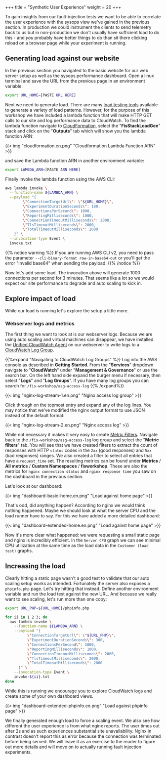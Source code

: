+++
title = "Synthetic User Experience"
weight = 20
+++

To gain insights from our fault-injection tests we want to be able to correlate the user experience with the sysops view we've gained in the previous section. In production we could instrument the clients to send telemetry back to us but in non-production we don't usually have sufficient load to do this - and _you_ probably have better things to do than sit there clicking reload on a browser page while your experiment is running.

## Generating load against our website

In the previous section you navigated to the basic website for our web server setup as well as the sysops performance dashboard. Open a linux terminal and save the URL from the previous page in an environment variable:

```bash
export URL_HOME=[PASTE URL HERE]
```

Next we need to generate load. There are many [load testing tools](https://en.wikipedia.org/wiki/Category:Load_testing_tools) available to generate a variety of load patterns. However, for the purpose of this workshop we have included a lambda function that will make HTTP GET calls to our site and log performance data to CloudWatch. To find the lambda function  navigate to [CloudFormation](https://console.aws.amazon.com/cloudformation/home), select the "**FisStackLoadGen**" stack and click on the "**Outputs**" tab which will show you the lambda function ARN:

{{< img "cloudformation.en.png" "Cloudformation Lambda Function ARN" >}}

and save the Lambda function ARN in another environment variable:

```bash
export LAMBDA_ARN=[PASTE ARN HERE]
```

Finally invoke the lambda function using the AWS CLI: 

```bash
aws lambda invoke \
  --function-name ${LAMBDA_ARN} \
  --payload "{
        \"ConnectionTargetUrl\": \"${URL_HOME}\", 
        \"ExperimentDurationSeconds\": 180,
        \"ConnectionsPerSecond\": 1000,
        \"ReportingMilliseconds\": 1000,
        \"ConnectionTimeoutMilliseconds\": 2000,
        \"TlsTimeoutMilliseconds\": 2000,
        \"TotalTimeoutMilliseconds\": 2000
    }" \
  --invocation-type Event \
  invoke.txt 
```

{{% notice warning %}}
If you are running AWS CLI v2, you need to pass the parameter `--cli-binary-format raw-in-base64-out` or you'll get the error "Invalid base64" when sending the payload.
{{% /notice %}}


Now let's add some load. The invocation above will generate 1000 connections per second for 3 minutes. That seems like a lot so we would expect our site performance to degrade and auto scaling to kick in. 

## Explore impact of load

While our load is running let's explore the setup a little more. 

### Webserver logs and metrics

The first thing we want to look at is our webserver logs. Because we are using auto scaling and virtual machines can disappear, we have installed the [Unified CloudWatch Agent](https://docs.aws.amazon.com/AmazonCloudWatch/latest/logs/UseCloudWatchUnifiedAgent.html) on our webserver to write logs to a [CloudWatch Log Group](https://console.aws.amazon.com/cloudwatch/home?#logsV2:log-groups/log-group/$252Ffis-workshop$252Fasg-access-log). 

{{%expand "Navigating to CloudWatch Log Groups" %}}
Log into the AWS console as described in **Getting Started**. From the "**Services**" dropdown navigate to "**CloudWatch**" under "**Management & Governance**" or use the search bar. On the left hand side expand the burger menu if necessary, then select "**Logs**" and "**Log Groups**". If you have many log groups you can search for `/fis-workshop/asg-access-log`
{{% /expand%}}

{{< img "nginx-log-stream-1.en.png" "Nginx access log group" >}}

Click through on the topmost entry and expand any of the log lines. You may notice that we've modified the nginx output format to use JSON instead of the default format:

{{< img "nginx-log-stream-2.en.png" "Nginx access log" >}}

While not necessary it makes it very easy to create [Metric Filters](https://docs.aws.amazon.com/AmazonCloudWatch/latest/logs/MonitoringPolicyExamples.html). Navigate back to the `/fis-workshop/asg-access-log` log group and select the "**Metric filters**" tab. You will see that we have created filters to extract the count of responses with HTTP `status` codes in the `2xx` (good responses) and `5xx` (bad responses) ranges. We also created a filter to select all entries that have a `request_time` set. The resulting metrics can be found under  **Metrics** / **All metrics** / **Custom Namespaces** / **fisworkshop**. These are also the metrics for `nginx connection status` and `nginx response time` you saw on the dashboard in the previous section.

Let's look at our dashboard:

{{< img "dashboard-basic-home.en.png" "Load against home page" >}}

That's odd, did anything happen? According to nginx we would think nothing happened. Maybe we should look at what the server CPU and the load runner have to say. For this we have added a more detailed dashboard:

{{< img "dashboard-extended-home.en.png" "Load against home page" >}}

Now it's more clear what happened: we were requesting a small static page and nginx is incredibly efficient. In the `Server CPU` graph we can see minimal CPU utilization at the same time as the load data in the `Customer (load test)` graphs. 

## Increasing the load

Clearly hitting a static page wasn't a good test to validate that our auto scaling setup works as intended. Fortunately the server also exposes a `phpinfo.php` page. Let's try hitting that instead. Define another environment variable and run the load test against the new URL. And because we really want to see scaling, let's run more than one copy:

```bash
export URL_PHP=${URL_HOME}/phpinfo.php

for ii in 1 2 3; do
  aws lambda invoke \
    --function-name ${LAMBDA_ARN} \
    --payload "{
          \"ConnectionTargetUrl\": \"${URL_PHP}\", 
          \"ExperimentDurationSeconds\": 300,
          \"ConnectionsPerSecond\": 1000,
          \"ReportingMilliseconds\": 1000,
          \"ConnectionTimeoutMilliseconds\": 2000,
          \"TlsTimeoutMilliseconds\": 2000,
          \"TotalTimeoutMilliseconds\": 2000
      }" \
    --invocation-type Event \
    invoke-${ii}.txt 
done
```

While this is running we encourage you to explore CloudWatch logs and create some of your own dashboard views.

{{< img "dashboard-extended-phpinfo.en.png" "Load against phpinfo page" >}}

We finally generated enough load to force a scaling event. We also see how different the user experience is from what nginx reports. The user times out after 2s and as such experiences substantial site unavailability. Nginx in contrast doesn't report this as error because the connection was terminated before being served. We will leave it as an exercise to the reader to figure out more details and will move on to actually running fault injection experiments.



